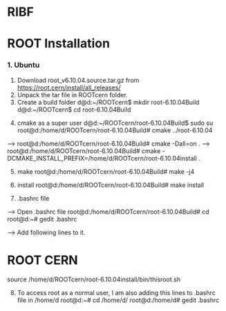 # RIBF

# ROOT Installation

### 1. Ubuntu

1. Download root_v6.10.04.source.tar.gz from https://root.cern/install/all_releases/
2. Unpack the tar file in ROOTcern folder.
3. Create a build folder
d@d:~/ROOTcern$ mkdir root-6.10.04Build
d@d:~/ROOTcern$ cd root-6.10.04Build

4) cmake as a super user
d@d:~/ROOTcern/root-6.10.04Build$ sudo su
root@d:/home/d/ROOTcern/root-6.10.04Build# cmake ../root-6.10.04

--> root@d:/home/d/ROOTcern/root-6.10.04Build# cmake -Dall=on .
--> root@d:/home/d/ROOTcern/root-6.10.04Build# cmake -DCMAKE_INSTALL_PREFIX=/home/d/ROOTcern/root-6.10.04install .

5) make
root@d:/home/d/ROOTcern/root-6.10.04Build# make -j4

6) install
root@d:/home/d/ROOTcern/root-6.10.04Build# make install

7) .bashrc file

--> Open .bashrc file
root@d:/home/d/ROOTcern/root-6.10.04Build# cd
root@d:~# gedit .bashrc 

--> Add following lines to it.
# ROOT CERN
source /home/d/ROOTcern/root-6.10.04install/bin/thisroot.sh 

8) To access root as a normal user, I am also adding this lines to .bashrc file in /home/d
root@d:~# cd /home/d/
root@d:/home/d# gedit .bashrc 
